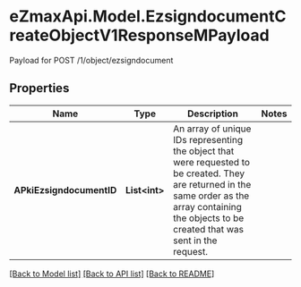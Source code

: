 # eZmaxApi.Model.EzsigndocumentCreateObjectV1ResponseMPayload
Payload for POST /1/object/ezsigndocument

## Properties

Name | Type | Description | Notes
------------ | ------------- | ------------- | -------------
**APkiEzsigndocumentID** | **List&lt;int&gt;** | An array of unique IDs representing the object that were requested to be created.  They are returned in the same order as the array containing the objects to be created that was sent in the request. | 

[[Back to Model list]](../README.md#documentation-for-models) [[Back to API list]](../README.md#documentation-for-api-endpoints) [[Back to README]](../README.md)

